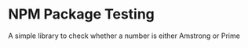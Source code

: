 <h1> NPM Package Testing</h1>

<p>A simple library to check whether a number is either Amstrong or Prime</p>